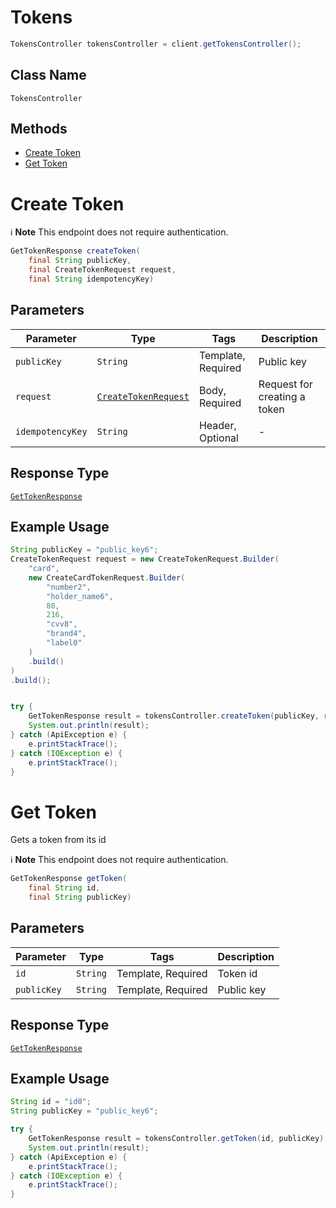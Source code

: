# Tokens

```java
TokensController tokensController = client.getTokensController();
```

## Class Name

`TokensController`

## Methods

* [Create Token](../../doc/controllers/tokens.md#create-token)
* [Get Token](../../doc/controllers/tokens.md#get-token)


# Create Token

:information_source: **Note** This endpoint does not require authentication.

```java
GetTokenResponse createToken(
    final String publicKey,
    final CreateTokenRequest request,
    final String idempotencyKey)
```

## Parameters

| Parameter | Type | Tags | Description |
|  --- | --- | --- | --- |
| `publicKey` | `String` | Template, Required | Public key |
| `request` | [`CreateTokenRequest`](../../doc/models/create-token-request.md) | Body, Required | Request for creating a token |
| `idempotencyKey` | `String` | Header, Optional | - |

## Response Type

[`GetTokenResponse`](../../doc/models/get-token-response.md)

## Example Usage

```java
String publicKey = "public_key6";
CreateTokenRequest request = new CreateTokenRequest.Builder(
    "card",
    new CreateCardTokenRequest.Builder(
        "number2",
        "holder_name6",
        80,
        216,
        "cvv8",
        "brand4",
        "label0"
    )
    .build()
)
.build();


try {
    GetTokenResponse result = tokensController.createToken(publicKey, request, null);
    System.out.println(result);
} catch (ApiException e) {
    e.printStackTrace();
} catch (IOException e) {
    e.printStackTrace();
}
```


# Get Token

Gets a token from its id

:information_source: **Note** This endpoint does not require authentication.

```java
GetTokenResponse getToken(
    final String id,
    final String publicKey)
```

## Parameters

| Parameter | Type | Tags | Description |
|  --- | --- | --- | --- |
| `id` | `String` | Template, Required | Token id |
| `publicKey` | `String` | Template, Required | Public key |

## Response Type

[`GetTokenResponse`](../../doc/models/get-token-response.md)

## Example Usage

```java
String id = "id0";
String publicKey = "public_key6";

try {
    GetTokenResponse result = tokensController.getToken(id, publicKey);
    System.out.println(result);
} catch (ApiException e) {
    e.printStackTrace();
} catch (IOException e) {
    e.printStackTrace();
}
```

